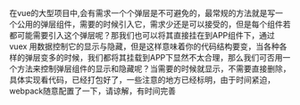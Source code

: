 在vue的大型项目中,会有需求一个个弹层是不可避免的，最常规的方法就是写一个公用的弹层组件，需要的时候引入它，需求少还是可以接受的，但是每个组件若都可能需要引入这个弹层呢？那我们也可以将其直接挂在到APP组件下，通过vuex 用数据控制它的显示与隐藏，但是这样意味着你的代码结构要变，当各种各样的弹层变多的时候，我们都将其挂载到APP下显然不太合理，那么我们可否用一个方法来控制弹层组件的显示和隐藏呢？当需要的时候就显示，不需要直接删除， 具体实现看代码，已经打包好了，一些注意的地方已经标明，由于时间紧迫，webpack随意配置了一下，请谅解，有时间完善